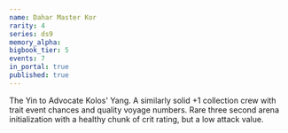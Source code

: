 ```yaml
---
name: Dahar Master Kor
rarity: 4
series: ds9
memory_alpha:
bigbook_tier: 5
events: 7
in_portal: true
published: true
---
```


The Yin to Advocate Kolos' Yang. A similarly solid +1 collection crew with trait event chances and quality voyage numbers. Rare three second arena initialization with a healthy chunk of crit rating, but a low attack value.
